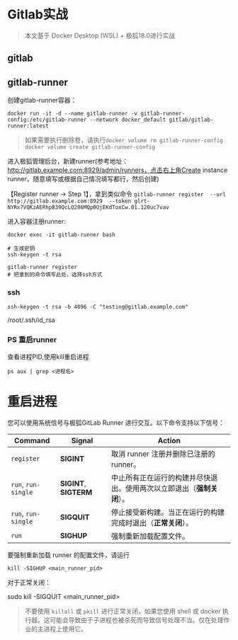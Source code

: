 # Gitlab实战

> 本文基于 Docker Desktop (WSL) + 极狐18.0进行实战

## gitlab




## gitlab-runner

创建gitlab-runner容器：

```shell
docker run -it -d --name gitlab-runner -v gitlab-runner-config:/etc/gitlab-runner --network docker_default gitlab/gitlab-runner:latest
```

> 如果需要执行删除卷，请执行`docker volume rm gitlab-runner-config`
> `docker volume create gitlab-runner-config`

进入极狐管理后台，新建runner(参考地址：http://gitlab.example.com:8929/admin/runners，点击右上角Create instance runner，随意填写或根据自己情况填写都行，然后创建)

【Register runner -> Step 1】，拿到类似命令
```gitlab-runner register  --url http://gitlab.example.com:8929  --token glrt-NYRx7VQKzAERhpB39QcLQ286MQp0OjEKdToxCw.01.120uc7vav```

进入容器注册runner:

```shell
docker exec -it gitlab-runner bash

# 生成密钥
ssh-keygen -t rsa

gitlab-runner register
# 把拿到的命令填写此处，选择ssh方式

```

### ssh

```shell
ssh-keygen -t rsa -b 4096 -C "testing@gitlab.example.com"
```


/root/.ssh/id_rsa

### PS 重启runner

查看进程PID,使用kill重启进程


`ps aux | grep <进程名>`

# 重启进程

您可以使用系统信号与极狐GitLab Runner 进行交互。以下命令支持以下信号：

| Command         | Signal          | Action                                                             |
| --------------- | --------------- | ------------------------------------------------------------------ |
| `register`        | **SIGINT**          | 取消 runner 注册并删除已注册的 runner。                            |
| `run`, `run-single` | **SIGINT**, **SIGTERM** | 中止所有正在运行的构建并尽快退出。使用两次以立即退出（**强制关闭**）。 |
| `run`, `run-single` | **SIGQUIT**         | 停止接受新构建。当正在运行的构建完成时退出（**正常关闭**）。           |
| `run`             | **SIGHUP**          | 强制重新加载配置文件。                                             |

要强制重新加载 runner 的配置文件，请运行

`kill -SIGHUP <main_runner_pid>`

对于正常关闭：

sudo kill -SIGQUIT <main_runner_pid>

> 不要使用 `killall` 或 `pkill` 进行正常关闭，如果您使用 shell 或 docker 执行器。这可能会导致由于子进程也被杀死而导致信号处理不当。仅在处理作业的主进程上使用它。